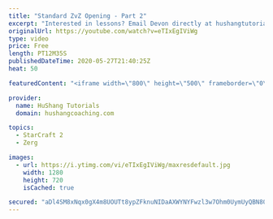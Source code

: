 ```yaml
---
title: "Standard ZvZ Opening - Part 2"
excerpt: "Interested in lessons? Email Devon directly at hushangtutorials@outlook.com ------------------------------------------------------------------------------------------------------- Want to support HuShang Tutorials directly? Patreon is a website where you can contribute a monthly donation that will help"
originalUrl: https://youtube.com/watch?v=eTIxEgIViWg
type: video
price: Free
length: PT12M35S
publishedDateTime: 2020-05-27T21:40:25Z
heat: 50

featuredContent: "<iframe width=\"800\" height=\"500\" frameborder=\"0\" src=\"https://www.youtube.com/embed/eTIxEgIViWg\" allow=\"accelerometer; autoplay; encrypted-media; gyroscope; picture-in-picture\" allowfullscreen></iframe>"

provider:
  name: HuShang Tutorials
  domain: hushangcoaching.com

topics:
  - StarCraft 2
  - Zerg

images:
  - url: https://i.ytimg.com/vi/eTIxEgIViWg/maxresdefault.jpg
    width: 1280
    height: 720
    isCached: true

secured: "aDl4SM8xNqx0gX4m8UOUTt8ypZFknuNIDaAXWYNYFwzl3w7Ohm0UymUyQBN80hDMXFaWodi7V7jy2Qg2NGSACouQhlquWVQm+0y8C9w8HUj2ZrhbHtgxukXBfvMvCvQavvAH7vwxRhWAH2gDPH7Yw5zZeOBFx3s3m9UdXiyErSju/25O1bj269iTVKBi2f8zRd2SrT9tnEMsbF2Vzaka3wXllX0gM1RjNyxj6LmLVEfVp577T+yhJLYhKudNngDaMV75c46hrw45AM55Pqx2ihOvl0dz6YZ+aadAhJWzmaHL+yhRTV454JsMEfHXe0qMIVhkiwSZBLdFRm80YNAbbkfCr5Y4t4gVWtV7S320Lfmgua06tE9HC5uDhpP7dkGOuOkxNSwZIc38Xb38f3FBEE6Y/lYjNRC1CNypARYbIiE=;/8CESA6hXzz0zWJvG2jHMg=="
---
```


